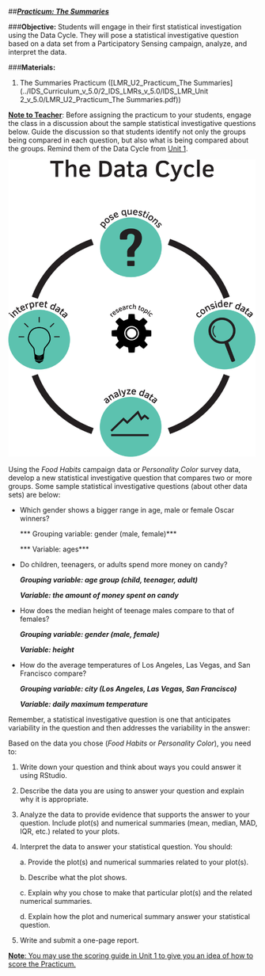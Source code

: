 ##***<u>Practicum: The Summaries</u>***

###**Objective:**
Students will engage in their first statistical investigation using the Data Cycle. They will pose a statistical investigative
question based on a data set from a Participatory Sensing campaign, analyze, and interpret the data.

###**Materials:**
1. The Summaries Practicum ([LMR_U2_Practicum_The Summaries](../IDS_Curriculum_v_5.0/2_IDS_LMRs_v_5.0/IDS_LMR_Unit 2_v_5.0/LMR_U2_Practicum_The Summaries.pdf))

**<u>Note to Teacher</u>**: Before assigning the practicum to your students, engage the class in a discussion
about the sample statistical investigative questions below. Guide the discussion so that students identify not only the
groups being compared in each question, but also what is being compared about the groups. Remind
them of the Data Cycle from [Unit 1](../unit1/overview.md).

<img src="../../img/2xp0a.png" width="500" height="600"/>

Using the *Food Habits* campaign data or *Personality Color* survey data, develop a new statistical investigative question
that compares two or more groups. Some sample statistical investigative questions (about other data sets) are below:

* Which gender shows a bigger range in age, male or female Oscar winners?

    *** Grouping variable: gender (male, female)***

    *** Variable: ages***

* Do children, teenagers, or adults spend more money on candy?

    ***Grouping variable: age group (child, teenager, adult)***

    ***Variable: the amount of money spent on candy***

* How does the median height of teenage males compare to that of females?

    ***Grouping variable: gender (male, female)***

    ***Variable: height***

* How do the average temperatures of Los Angeles, Las Vegas, and San Francisco compare?

    ***Grouping variable: city (Los Angeles, Las Vegas, San Francisco)***

    ***Variable: daily maximum temperature***

Remember, a statistical investigative question is one that anticipates variability in the question and then addresses the
variability in the answer:

Based on the data you chose (*Food Habits* or *Personality Color*), you need to:

1. Write down your question and think about ways you could answer it using RStudio.

2. Describe the data you are using to answer your question and explain why it is appropriate.

3. Analyze the data to provide evidence that supports the answer to your question. Include plot(s)
and numerical summaries (mean, median, MAD, IQR, etc.) related to your plots.

4. Interpret the data to answer your statistical question. You should:

    a. Provide the plot(s) and numerical summaries related to your plot(s).

    b. Describe what the plot shows.

    c. Explain why you chose to make that particular plot(s) and the related numerical
    summaries.

    d. Explain how the plot and numerical summary answer your statistical question.

5. Write and submit a one-page report.

<u>**Note**: You may use the scoring guide in [Unit 1](../unit1/overview.md) to give you an idea of how to score the Practicum.</u>

